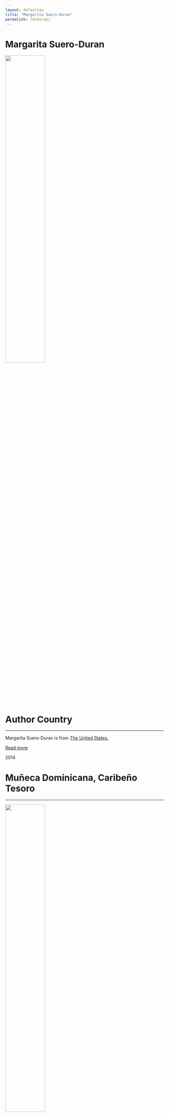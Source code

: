 ```yaml
---
layout: defaultau
title: "Margarita Suero-Duran"
permalink: /msduran/
---
```

<!-- partial:index.partial.html -->
<div class="content">
     <h1>Margarita Suero-Duran</h1>
    <div class="quote">
        <div><img src="https://t4.ftcdn.net/jpg/03/40/12/49/360_F_340124934_bz3pQTLrdFpH92ekknuaTHy8JuXgG7fi.jpg" height="50%" width = "50%" class="logo"></div>
    </div>
    <div class="timeline">
        <div style="padding-bottom:100px;"></div>
        <div class="block">
             <div class="date right"><p class="right"> </p></div>
            <div class="dot"></div>
            <div class="left first">
            <div class="author_country">
                <h1>Author Country</h1><hr>
          <div class="aclocation">  <p>Margarita Suero-Duran is from <a href="http://localhost:4000/62"> The United States.</a></p></div>
              <div class="acreadmore">  <a href="#" target="_blank">Read more</a></div>
            </div>
            </div>
        <div class="block">
            <div class="date left"><p class="left">2014</p></div>
            <div class="dot"></div>
            <div class="right">
                <h1>Muñeca Dominicana, Caribeño Tesoro</h1><hr>
                <p><img src="https://m.media-amazon.com/images/I/51EezmsmJ8L._SY498_BO1,204,203,200_.jpg" height="50%" width = "50%"></p>
                <p>
                Language: English<br/>
                Publisher: Xlibris LLC<br/>
                Pub_location: Thorofare, NJ, United States<br/>
                Genre: Short Story<br/>
                Length: 24<br/>                   </p>
            </div>
        </div>
